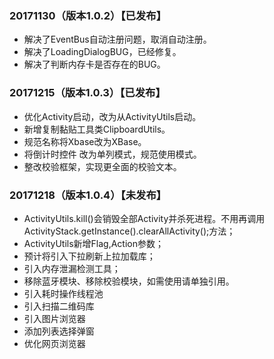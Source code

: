 ### 20171130（版本1.0.2）【已发布】
+ 解决了EventBus自动注册问题，取消自动注册。
+ 解决了LoadingDialogBUG，已经修复。
+ 解决了判断内存卡是否存在的BUG。


### 20171215（版本1.0.3）【已发布】
+ 优化Activity启动，改为从ActivityUtils启动。
+ 新增复制黏贴工具类ClipboardUtils。
+ 规范名称将Xbase改为XBase。
+ 将倒计时控件 改为单列模式，规范使用模式。
+ 整改校验框架，实现更全面的校验文本。

### 20171218（版本1.0.4）【未发布】
+ ActivityUtils.kill()会销毁全部Activity并杀死进程。不用再调用ActivityStack.getInstance().clearAllActivity();方法；
+ ActivityUtils新增Flag,Action参数；
+ 预计将引入下拉刷新上拉加载库；
+ 引入内存泄漏检测工具；
+ 移除蓝牙模块、移除校验模块，如需使用请单独引用。
+ 引入耗时操作线程池
+ 引入扫描二维码库
+ 引入图片浏览器
+ 添加列表选择弹窗
+ 优化网页浏览器